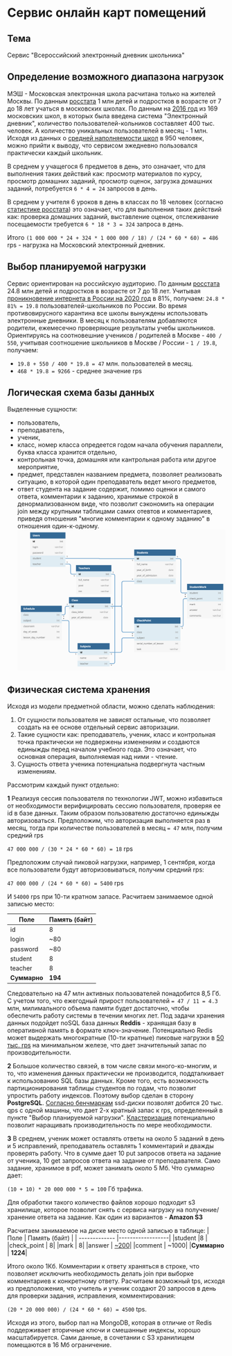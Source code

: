 # Сервис онлайн карт помещений
## Тема
Сервис "Всероссийский электронный дневник школьника"
## Определение возможного диапазона нагрузок 
МЭШ - Московская электронная школа расчитана только на жителей Москвы. По данным [росстата](https://rosstat.gov.ru/bgd/regl/b20_111/Main.htm) 1 млн детей и подростков в возрасте от 7 до 18 лет учаться в московских школах. 
По данным на [2016 год](https://www.mos.ru/news/item/15697073/?utm_source=search&utm_term=serp) из 169 московских школ, в которых была введена система "Электронный дневник", количество пользователей-кольников составляет 400 тыс. человек. А количество уникальных пользователей в месяц - 1 млн.
Исходя из данных о [средней наполняемости школ](https://medportal.ru/enc/parentschildren/school/16/#:~:text=%D0%A7%D0%B0%D1%81%D1%82%D0%BD%D1%8B%D1%85%20%D1%88%D0%BA%D0%BE%D0%BB%20%D0%B2%20%D0%A0%D0%BE%D1%81%D1%81%D0%B8%D0%B8%20%D0%BD%D0%B0%D1%81%D1%87%D0%B8%D1%82%D1%8B%D0%B2%D0%B0%D0%B5%D1%82%D1%81%D1%8F,%D1%87%D0%B0%D1%81%D1%82%D0%BD%D0%BE%D0%B9%20%E2%80%93%20%D0%BE%D1%82%20100%20%D0%B4%D0%BE%20200.) в 950 человек, можно прийти к выводу, что сервисом эжедневно пользовался практически каждый школьник.

В среднем у учащегося 6 предметов в день, это означает, что для выполнения таких действий как: просмотр материалов по курсу, просмотр домашних заданий, просмотр оценок, загрузка домашних заданий, потребуется `6 * 4 = 24` запросов в день.

В среднем у учителя 6 уроков в день в классах по 18 человек (согласно [статистике росстата](https://www.mk.ru/social/2020/09/30/kolichestvo-shkolnykh-uchiteley-rezko-sokrashhaetsya-nashli-udobnuyu-alternativu.html)) это означает, что для выполнения таких действий как: проверка домашних заданий, выставление оценок, отслеживание посещаемости требуется `6 * 18 * 3 = 324` запроса в день.

Итого `(1 000 000 * 24 + 324 * 1 000 000 / 18) / (24 * 60 * 60) = 486` rps - нагрузка на Московский электронный дневник.

## Выбор планируемой нагрузки
Сервис ориентирован на российскую аудиторию. По данным [росстата](https://rosstat.gov.ru/bgd/regl/b20_111/Main.htm) 24.8 млн детей и подростков в возрасте от 7 до 18 лет. Учитывая [проникновение интернета в России на 2020 год](https://www.web-canape.ru/business/internet-2020-globalnaya-statistika-i-trendy/) в 81%, получаем: `24.8 * 81% = 19.8` пользователей-школьников по России.
Во время противовирусного карантина все школы вынуждены использовать электронные дневники. В месяц к пользователям добавляются родители, ежемесечно проверяющие результаты учебы школьников. Ориентируясь на соотновешние учеников / родителей в Москве - `400 / 550`, учитывая соотношение школьников в Москве / России - `1 / 19.8`, получаем:
- `19.8 + 550 / 400 * 19.8 = 47` млн. пользователей в месяц.
- `468 * 19.8 = 9266` - среднее значение rps


## Логическая схема базы данных
Выделенные сущности: 
- пользователь, 
- преподаватель, 
- ученик, 
- класс, номер класса опредеется годом начала обучения параллели, буква класса хранится отдельно, 
- контрольная точка, домашняя или кантрольная работа или другое мероприятие,
- предмет, представлен названием предмета, позволяет реализовать ситуацию, в которой один преподаватель ведет много предметов,
- ответ студента на задание содержит, помимо оценки и самого ответа, комментарии к заданию, хранимые строкой в денормализованном виде, что позволит сэкономить на операции join между крупными таблицами самих отевтов и комментариев, приведя отношения "многие комментарии к одному заданию" в отношения один-к-одному.
![Логическая схема](src/logic_scheme.png)

## Физическая система хранения
Исходя из модели предметной области, можно сделать наблюдения:
1) От сущности пользователя не зависят остальные, что позволяет создать на ее основе отдельный сервис авторизации.
2) Такие сущности как: преподаватель, ученик, класс и контрольная точка практически не подвержены изменениям и создаются единыжды перед началом учебного года. Это означает, что основная операция, выполняемая над ними - чтение. 
3) Сущность ответа ученика потенциальна подвергнута частным изменениям.

Рассмотрим каждый пункт отдельно:

**1** Реализуя сессия пользователя по технологии JWT, можно избавиться от необходимости верифицировать сессию пользователя, проверяя ее id в базе данных. Таким образом пользователю достаточно единыжды авторизоваться. 
Предположим, что авторизация выполняется раз в месяц, тогда при количестве пользователей в месяц `= 47` млн, получим средний rps

`47 000 000 / (30 * 24 * 60 * 60) = 18` rps

Предположим случай пиковой нагрузки, например, 1 сентября, когда все пользователи будут авторизовываться, получим средний rps:

`47 000 000 / (24 * 60 * 60) = 5400` rps

И `54000` rps при 10-ти кратном запасе.
Расчитаем занимаемое одной записью место:

| Поле          |  Память (байт)     |
| ------------- |------------------| 
|id |8 |
|login | ~80|
|password | ~80|
|student | 8|
|teacher | 8|
|**Суммарно** | **194**|

Следовательно на 47 млн активных пользователей понадобится 8,5 Гб.
С учетом того, что ежегодный прирост пользователей `= 47 / 11 = 4.3` млн, милимального объема памяти будет достаточно, чтобы обеспечить работу системы в течении многих лет.
Под задачи хранения данных подойдет noSQL база данных **Reddis** - хранящая базу в оперативной память в формате ключ-значение. Потенциально Redis может выдержать многократные (10-ти кратные) пиковые нагрузки в [50 тыс. rps](https://skipperkongen.dk/2013/08/27/how-many-requests-per-second-can-i-get-out-of-redis/) на минимальном железе, что дает значительный запас по производительности.

**2** Большое количество связей, в том числе связи много-ко-многим, и то, что изменения данных практически не производится, поддталкивает к использованию SQL базы данных. Кроме того, есть возможность партиционирования таблицы студентов по годам, что позволит упростить работу индексов. Поэтому выбор сделан в сторону **PostgreSQL**. 
[Согласно бенчмаркам](https://habr.com/ru/company/drtariff/blog/383295/)  ssd-диски позволят добится 20 тыс. qps с одной машины, что дает 2-х кратный запас к rps, определенный в пункте "Выбор планируемой нагрузки". [Кластеризация](https://www.percona.com/blog/2017/01/06/millions-queries-per-second-postgresql-and-mysql-peaceful-battle-at-modern-demanding-workloads/) потенциально позволит наращивать производительность по мере необходимости.

**3** В среднем, ученик может оставлять ответы на около 5 заданий в день и 5 исправлений, преподаватель оставлять 1 комментарий и дважды проверять работу. Что в сумме дает 10 put запросов ответа на задание от ученика, 10 get запросов ответа на задание от преподавателя. Само задание, хранимое в pdf, может занимать около 5 Мб. Что суммарно дает:

`(10 + 10) * 20 000 000 * 5 = 100` Гб трафика. 

Для обработки такого количество файлов хорошо подходит s3 хранилище, которое позволит снять с сервиса нагрузку на получение/хранение ответа на задание. Как один из вариантов - **Amazon S3**

Расчитаем занимаемое на диске место одной записью в таблице:
| Поле          |  Память (байт)     |
| ------------- |------------------| 
|student |8 |
|check_point | 8|
|mark | 8|
|answer | [~200](https://gpdb.docs.pivotal.io/510/admin_guide/external/g-s3-protocol.html)|
|comment | ~1000|
|**Суммарно** | **1224**|

Итого около 1Кб.
Комментарии к ответу храняться в строке, что позволяет исключить необходимость делать join при выборке комментариев к конкретному ответу.
Расчитаем возможный tps, исходя из предположения, что учитель и ученик создают 20 запросов в день для проверки задания, исправления, комментирования:

`(20 * 20 000 000) / (24 * 60 * 60) = 4500` tps.

Исходя из этого, выбор пал на MongoDB, которая в отличие от Redis поддерживает вторичные ключи и смешанные индексы, хорошо масштабируется. Сами данные, в сочетании с S3 хранилищем помещаются в  16 Мб ограничение.

